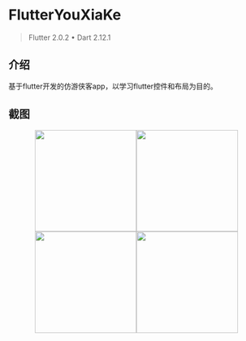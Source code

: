 
# FlutterYouXiaKe

> Flutter 2.0.2 • Dart 2.12.1

## 介绍

基于flutter开发的仿游侠客app，以学习flutter控件和布局为目的。

## 截图
<center class="half">
    <img src="https://user-images.githubusercontent.com/17892593/113960234-c2ef3c80-9856-11eb-98e1-6befc4688e23.png" width="200"/><img src="https://user-images.githubusercontent.com/17892593/113960264-d00c2b80-9856-11eb-87ed-ab28f035c9bb.png" width="200"/><img src="https://user-images.githubusercontent.com/17892593/113960276-d3071c00-9856-11eb-9480-b53ad38d053c.png" width="200"/><img src="https://user-images.githubusercontent.com/17892593/113960280-d6020c80-9856-11eb-96a7-994c34053852.png" width="200"/>
</center>

